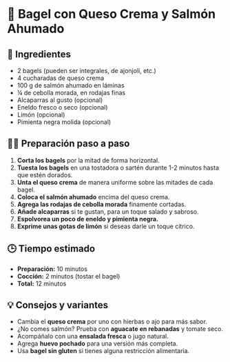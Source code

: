 # 🥯 Bagel con Queso Crema y Salmón Ahumado


## 🧾 Ingredientes
- 2 bagels (pueden ser integrales, de ajonjolí, etc.)
- 4 cucharadas de queso crema
- 100 g de salmón ahumado en láminas
- ¼ de cebolla morada, en rodajas finas
- Alcaparras al gusto (opcional)
- Eneldo fresco o seco (opcional)
- Limón (opcional)
- Pimienta negra molida (opcional)

## 👩‍🍳 Preparación paso a paso

1. **Corta los bagels** por la mitad de forma horizontal.
2. **Tuesta los bagels** en una tostadora o sartén durante 1-2 minutos hasta que estén dorados.
3. **Unta el queso crema** de manera uniforme sobre las mitades de cada bagel.
4. **Coloca el salmón ahumado** encima del queso crema.
5. **Agrega las rodajas de cebolla morada** finamente cortadas.
6. **Añade alcaparras** si te gustan, para un toque salado y sabroso.
7. **Espolvorea un poco de eneldo y pimienta negra.**
8. **Exprime unas gotas de limón** si deseas darle un toque cítrico.

## 🕒 Tiempo estimado
- **Preparación:** 10 minutos  
- **Cocción:** 2 minutos (tostar el bagel)  
- **Total:** 12 minutos

## 💡 Consejos y variantes

- Cambia el **queso crema** por uno con hierbas o ajo para más sabor.
- ¿No comes salmón? Prueba con **aguacate en rebanadas** y tomate seco.
- Acompáñalo con una **ensalada fresca** o jugo natural.
- Agrega **huevo pochado** para una versión más completa.
- Usa **bagel sin gluten** si tienes alguna restricción alimentaria.